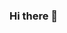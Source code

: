 ### Hi there 👋



<!--
**markandre13/markandre13** is a ✨ _special_ ✨ repository because its `README.md` (this file) appears on your GitHub profile.

term
: definition
: another definition

Here are some ideas to get you started:

- 🔭 I’m currently working on ...
- 🌱 I’m currently learning ...
- 👯 I’m looking to collaborate on ...
- 🤔 I’m looking for help with ...
- 💬 Ask me about ...
- 📫 How to reach me: ...
- 😄 Pronouns: ...
- ⚡ Fun fact: ...
-->

